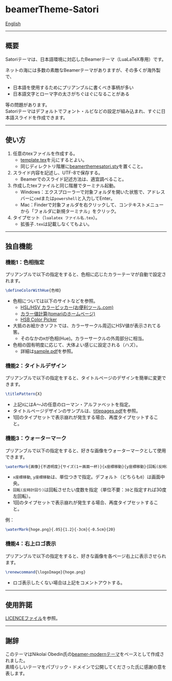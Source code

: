 # beamerTheme-Satori

[English](/README-en.md)

---

## 概要

Satoriテーマは、日本語環境に対応したBeamerテーマ（LuaLaTeX専用）です。

ネットの海には多数の素敵なBeamerテーマがありますが、その多くが海外製で、

- 日本語を使用するためにプリアンブルに書くべき事柄が多い
- 日本語文字とローマ字の太さがちぐはぐになることがある

等の問題があります。  
Satoriテーマはデフォルトでフォント・ルビなどの設定が組み込まれ、すぐに日本語スライドを作成できます。

---

## 使い方

1. 任意のtexファイルを作成する。
   - [template.tex](/template.tex)を元にするとよい。
   - 同じディレクトリ階層に[beamerthemesatori.sty](beamerthemesatori.sty)を置くこと。
2. スライド内容を記述し、UTF-8で保存する。
   - Beamerでのスライド記述方法は、適宜調べること。
3. 作成したtexファイルと同じ階層でターミナル起動。
   - Windows：エクスプローラーで対象フォルダを開いた状態で、アドレスバーに`cmd`または`powershell`と入力してEnter。
   - Mac：Finderで対象フォルダを右クリックして、コンテキストメニューから「フォルダに新規ターミナル」をクリック。
4. タイプセット（`lualatex ファイル名.tex`）。
   - 拡張子`.tex`は記載しなくてもよい。

---

## 独自機能

### 機能1：色相指定

プリアンブルで以下の指定をすると、色相に応じたカラーテーマが自動で設定されます。

```latex
\defineColorWithHue{色相}
```

- 色相については以下のサイトなどを参照。
  - [HSL/HSV カラーピッカー(お便利ツール.com)](https://www.oh-benri-tools.com/tools/color/hsl-hsv-color-picker)
  - [カラー値計算(tomariのホームページ)](https://tomari.org/main/java/color/ccal.html)
  - [HSB Color Picker](https://codepen.io/HunorMarton/details/eWvewo)
- 大抵のお絵かきソフトでは、カラーサークル周辺にHSV値が表示されてる筈。
  - そのなかの`H`が色相(Hue)。カラーサークルの外周部分に相当。
- 色相の固有明度に応じて、大体よい感じに設定される（ハズ）。
  - 詳細は[sample.pdf](/sample.pdf)を参照。

### 機能2：タイトルデザイン

プリアンブルで以下の指定をすると、タイトルページのデザインを簡単に変更できます。

```latex
\titlePattern{X}
```

- 上記`X`にはA～Jの任意のローマン・アルファベットを指定。
- タイトルページデザインのサンプルは、[titlepages.pdf](/titlepages.pdf)を参照。
- 1回のタイプセットで表示崩れが発生する場合、再度タイプセットすること。

### 機能3：ウォーターマーク

プリアンブルで以下の指定をすると、好きな画像をウォーターマークとして使用できます。

```latex
\waterMark{画像}{不透明度}{サイズ(1＝画面一杯)}{x座標移動}{y座標移動}{回転(反時計回り)}
```

- `x座標移動`, `y座標移動`は、単位つきで指定。デフォルト（どちらも`0`）は画面中央。
- `回転(反時計回り)`は回転させたい度数を指定（単位不要：`30`と指定すれば30度左回転）。
- 1回のタイプセットで表示崩れが発生する場合、再度タイプセットすること。

例：

```latex
\waterMark{hoge.png}{.05}{1.2}{-3cm}{-0.5cm}{20}
```

### 機能4：右上ロゴ表示

プリアンブルで以下の指定をすると、好きな画像を各ページ右上に表示させられます。

```latex
\renewcommand{\logoImage}{hoge.png}
```

- ロゴ表示したくない場合は上記をコメントアウトする。

---

## 使用許諾

[LICENCEファイル](/LICENCE)を参照。

---

## 謝辞

このテーマはNikolai Obedin氏の[beamer-modernテーマ](https://github.com/nkly/beamer-modern)をベースとして作成されました。  
素晴らしいテーマをパブリック・ドメインで公開してくださった氏に感謝の意を表します。
